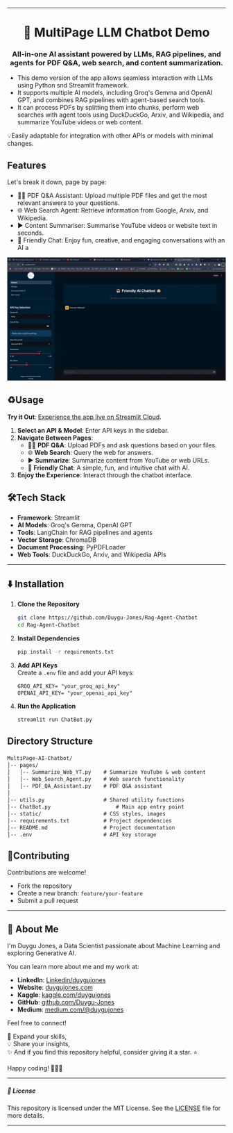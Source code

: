 
---

<h1 align="center">
🤖 MultiPage LLM Chatbot Demo 
</h1>

<h3 align="center">
All-in-one AI assistant powered by LLMs, RAG pipelines, and agents for PDF Q&A, web search, and content summarization.
</h3>

- This demo version of the app allows seamless interaction with LLMs using Python snd Streamlit framework.  
- It supports multiple AI models, including Groq's Gemma and OpenAI GPT, and combines RAG pipelines with agent-based search tools.  
- It can process PDFs by splitting them into chunks, perform web searches with agent tools using DuckDuckGo, Arxiv, and Wikipedia, and summarize YouTube videos or web content.  

💡Easily adaptable for integration with other APIs or models with minimal changes.


## **Features**

Let's break it down, page by page:
- 🧑‍🏫 PDF Q&A Assistant: Upload multiple PDF files and get the most relevant answers to your questions.
- 🌐 Web Search Agent: Retrieve information from Google, Arxiv, and Wikipedia.
- ▶️ Content Summariser: Summarise YouTube videos or website text in seconds.
- 💬 Friendly Chat:  Enjoy fun, creative, and engaging conversations with an AI a


<p align="center">
  <img src="https://github.com/Duygu-Jones/Rag-Agent-Chatbot/blob/main/static/multipage-chatbot.gif">
</p>


## ♻️**Usage**

**Try it Out**: [Experience the app live on Streamlit Cloud](https://YOUR-STREAMLIT-LINK-HERE). 

1. **Select an API & Model**: Enter API keys in the sidebar.  
2. **Navigate Between Pages**:  
   - 🧑‍🏫 **PDF Q&A**: Upload PDFs and ask questions based on your files.  
   - 🌐 **Web Search**: Query the web for answers.  
   - ▶️ **Summarize**: Summarize content from YouTube or web URLs.  
   - 💬 **Friendly Chat**: A simple, fun, and intuitive chat with AI.   
3. **Enjoy the Experience**: Interact through the chatbot interface.  



## 🛠️**Tech Stack**

- **Framework**: Streamlit  
- **AI Models**: Groq's Gemma, OpenAI GPT  
- **Tools**: LangChain for RAG pipelines and agents  
- **Vector Storage**: ChromaDB  
- **Document Processing**: PyPDFLoader  
- **Web Tools**: DuckDuckGo, Arxiv, and Wikipedia APIs

---

## ⬇️ **Installation**

1. **Clone the Repository**  
   ```bash
   git clone https://github.com/Duygu-Jones/Rag-Agent-Chatbot
   cd Rag-Agent-Chatbot
   ```

2. **Install Dependencies**  
   ```bash
   pip install -r requirements.txt
   ```

3. **Add API Keys**  
   Create a `.env` file and add your API keys:  
   ```plaintext
   GROQ_API_KEY= "your_groq_api_key"
   OPENAI_API_KEY= "your_openai_api_key"
   ```

4. **Run the Application**  
   ```bash
   streamlit run ChatBot.py
   ```


## **Directory Structure**

```plaintext
MultiPage-AI-Chatbot/
│-- pages/
│   │-- Summarize_Web_YT.py    # Summarize YouTube & web content
│   │-- Web_Search_Agent.py    # Web search functionality
│   │-- PDF_QA_Assistant.py    # PDF Q&A assistant
│
│-- utils.py                   # Shared utility functions
│-- ChatBot.py                     # Main app entry point
│-- static/                    # CSS styles, images
│-- requirements.txt           # Project dependencies
│-- README.md                  # Project documentation
│-- .env                       # API key storage
```


## 🤝**Contributing**

Contributions are welcome!  
- Fork the repository  
- Create a new branch: `feature/your-feature`  
- Submit a pull request


---


## 🌱 About Me

I'm Duygu Jones, a Data Scientist passionate about Machine Learning and exploring Generative AI. 

You can learn more about me and my work at:
- **LinkedIn**: [Linkedin/duygujones](https://www.linkedin.com/in/duygujones/)
- **Website**: [duygujones.com](https://duygujones.vercel.app/)
- **Kaggle**: [kaggle.com/duygujones](https://www.kaggle.com/duygujones)
- **GitHub**: [github.com/Duygu-Jones](https://github.com/Duygu-Jones)
- **Medium**: [medium.com/@duygujones](https://medium.com/@duygujones)

Feel free to connect!

🎯 Expand your skills,<br>
💡 Share your insights,<br>
✨ And if you find this repository helpful, consider giving it a star. ⭐

Happy coding! 👩‍💻✨

---

##### 📜 License

This repository is licensed under the MIT License. See the [LICENSE](LICENSE) file for more details.

---
